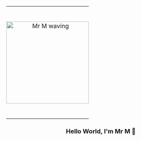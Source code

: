 
<!-- GitHub still allows the obsolete `background` attribute in <td>.
     Inline style is kept very minimal so it survives sanitation. -->
<table width="100%">
  <tr>
    <td
      align="center"
      background="./hello_me.png"
      style="padding: 40px 0;"
    >
      <img src="Git.gif" width="220" alt="Mr M waving"/>
    </td>
  </tr>
</table>

<h3 align="center">
  Hello World, I'm Mr M 👋
</h3>

